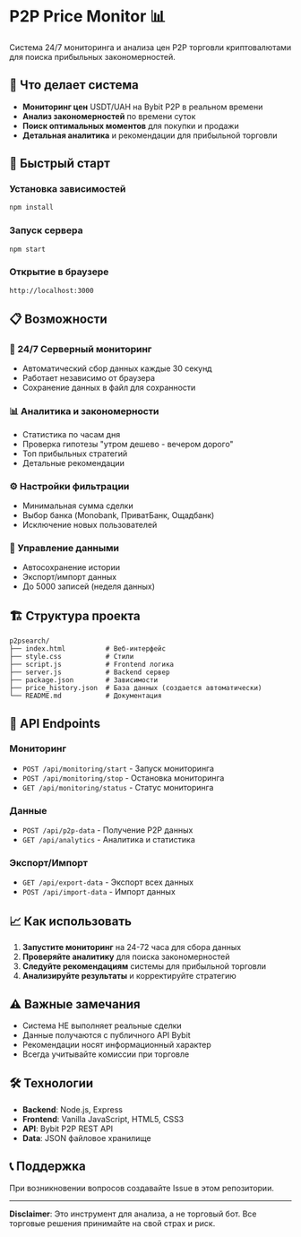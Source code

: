 # P2P Price Monitor 📊

Система 24/7 мониторинга и анализа цен P2P торговли криптовалютами для поиска прибыльных закономерностей.

## 🎯 Что делает система

- **Мониторинг цен** USDT/UAH на Bybit P2P в реальном времени
- **Анализ закономерностей** по времени суток 
- **Поиск оптимальных моментов** для покупки и продажи
- **Детальная аналитика** и рекомендации для прибыльной торговли

## 🚀 Быстрый старт

### Установка зависимостей
```bash
npm install
```

### Запуск сервера
```bash
npm start
```

### Открытие в браузере
```
http://localhost:3000
```

## 📋 Возможности

### 🔄 24/7 Серверный мониторинг
- Автоматический сбор данных каждые 30 секунд
- Работает независимо от браузера
- Сохранение данных в файл для сохранности

### 📊 Аналитика и закономерности  
- Статистика по часам дня
- Проверка гипотезы "утром дешево - вечером дорого"
- Топ прибыльных стратегий
- Детальные рекомендации

### ⚙️ Настройки фильтрации
- Минимальная сумма сделки
- Выбор банка (Monobank, ПриватБанк, Ощадбанк)
- Исключение новых пользователей

### 💾 Управление данными
- Автосохранение истории
- Экспорт/импорт данных
- До 5000 записей (неделя данных)

## 🏗️ Структура проекта

```
p2psearch/
├── index.html          # Веб-интерфейс
├── style.css           # Стили
├── script.js           # Frontend логика
├── server.js           # Backend сервер
├── package.json        # Зависимости
├── price_history.json  # База данных (создается автоматически)
└── README.md           # Документация
```

## 🔧 API Endpoints

### Мониторинг
- `POST /api/monitoring/start` - Запуск мониторинга
- `POST /api/monitoring/stop` - Остановка мониторинга  
- `GET /api/monitoring/status` - Статус мониторинга

### Данные
- `POST /api/p2p-data` - Получение P2P данных
- `GET /api/analytics` - Аналитика и статистика

### Экспорт/Импорт
- `GET /api/export-data` - Экспорт всех данных
- `POST /api/import-data` - Импорт данных

## 📈 Как использовать

1. **Запустите мониторинг** на 24-72 часа для сбора данных
2. **Проверяйте аналитику** для поиска закономерностей
3. **Следуйте рекомендациям** системы для прибыльной торговли
4. **Анализируйте результаты** и корректируйте стратегию

## ⚠️ Важные замечания

- Система НЕ выполняет реальные сделки
- Данные получаются с публичного API Bybit
- Рекомендации носят информационный характер
- Всегда учитывайте комиссии при торговле

## 🛠️ Технологии

- **Backend**: Node.js, Express
- **Frontend**: Vanilla JavaScript, HTML5, CSS3
- **API**: Bybit P2P REST API
- **Data**: JSON файловое хранилище

## 📞 Поддержка

При возникновении вопросов создавайте Issue в этом репозитории.

---

**Disclaimer**: Это инструмент для анализа, а не торговый бот. Все торговые решения принимайте на свой страх и риск.